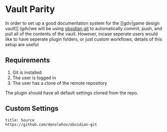 # Vault Parity
In order to set up a good documentation system for the [[gdv|game design vault]] (gdv)we will be using [obsidian git](https://github.com/denolehov/obsidian-git) to automatically commit, push, and pull all of the contents of the vault. However, incase seperate users would like to have seperate plugin folders, or just custom workflows, details of this setup are useful

## Requirements
1. Git is installed
2. The user is logged in
3. The user has a clone of the remote repository

The plugin should have all default settings cloned from the repo.

## Custom Settings


```ad-abstract
title: Source
https://github.com/denolehov/obsidian-git
```